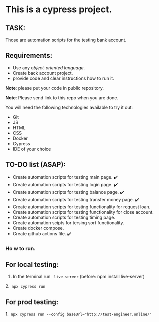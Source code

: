 # This is a cypress project. 

## TASK:
Those are automation scripts for the testing bank account.

## Requirements:
- Use any *object-oriented language*.
- Create back account project.
- provide code and clear instructions how to run it.

**Note**: please put your code in public repository.

**Note**: Please send link to this repo when you are done.

You will need the following technologies available to try it out:

* Git
* JS
* HTML
* CSS
* Docker
* Cypress
* IDE of your choice

## TO-DO list (ASAP):
- Create automation scripts for testing main page. :heavy_check_mark:
- Create automation scripts for testing login page. :heavy_check_mark:
- Create automation scripts for testing balance page. :heavy_check_mark:
- Create automation scripts for testing transfer money page. :heavy_check_mark:
- Create automation scripts for testing functionality for request loan.
- Create automation scripts for testing functionality for close account.
- Create automation scripts for testing timing page. 
- Create automation scipts for tersing sort functionality.
- Create docker compose.
- Create github actions file. :heavy_check_mark:
 
 
 ### Ho w to run.

## For local testing:

1. In the terminal run 
``` live-server``` (before: npm install live-server)

2.``` npx cypress run```

## For prod testing:

1.``` npx cypress run --config baseUrl="http://test-engineer.online/"```



